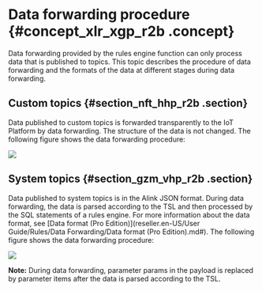 # Data forwarding procedure {#concept_xlr_xgp_r2b .concept}

Data forwarding provided by the rules engine function can only process data that is published to topics. This topic describes the procedure of data forwarding and the formats of the data at different stages during data forwarding.

## Custom topics {#section_nft_hhp_r2b .section}

Data published to custom topics is forwarded transparently to the IoT Platform by data forwarding. The structure of the data is not changed. The following figure shows the data forwarding procedure:

![](http://static-aliyun-doc.oss-cn-hangzhou.aliyuncs.com/assets/img/17298/15507217928912_en-US.png)

## System topics {#section_gzm_vhp_r2b .section}

Data published to system topics is in the Alink JSON format. During data forwarding, the data is parsed according to the TSL and then processed by the SQL statements of a rules engine. For more information about the data format, see [Data format \(Pro Edition\)](reseller.en-US/User Guide/Rules/Data Forwarding/Data format (Pro Edition).md#). The following figure shows the data forwarding procedure:

![](http://static-aliyun-doc.oss-cn-hangzhou.aliyuncs.com/assets/img/17298/15507217928913_en-US.png)

**Note:** During data forwarding, parameter params in the payload is replaced by parameter items after the data is parsed according to the TSL.

